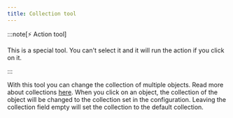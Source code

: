 ```yaml
---
title: Collection tool
---
```


:::note[⚡ Action tool]

This is a special tool.
You can't select it and it will run the action if you click on it.

:::

With this tool you can change the collection of multiple objects. Read more about collections [here](../collections.md).
When you click on an object, the collection of the object will be changed to the collection set in the configuration. Leaving the collection field empty will set the collection to the default collection.
